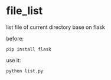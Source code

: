 # file_list
list file of current directory 
base on flask

before:
```shell
pip install flask
```
use it:
```shell
python list.py
```
